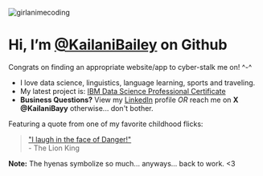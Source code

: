 ![girlanimecoding](https://github.com/KailaniBailey/KailaniBailey/assets/158431578/885aff2c-0cf8-4cc8-80b6-ce4d9abe6352)
# Hi, I’m [@KailaniBailey](https://github.com/KailaniBailey) on Github
Congrats on finding an appropriate website/app to cyber-stalk me on! ^-^
-  I love data science, linguistics, language learning, sports and traveling.
-  My latest project is: [IBM Data Science Professional Certificate](https://github.com/KailaniBailey/IBM-Data-Science-Professional-Certificate)
-  **Business Questions?** View my [LinkedIn](https://www.linkedin.com/in/kailanibayy) profile *OR* reach me on **X @KailaniBayy** otherwise... don't bother.

Featuring a quote from one of my favorite childhood flicks:
<br>
> ["I laugh in the face of Danger!"](https://youtu.be/FvZ649kW3jM?feature=shared) 
<br>- The Lion King <br>

**Note:** The hyenas symbolize so much... anyways... back to work. <3

<!---
KailaniBailey/KailaniBailey is a ✨ special ✨ repository because its `README.md` (this file) appears on your GitHub profile.
You can click the Preview link to take a look at your changes.
--->
